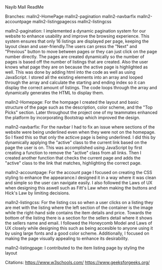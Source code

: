 Nayib Mall ReadMe

Branches:
malln2-HomePage
malln2-pagination
malln2-navbarfix
malln2-accountpage
malln2-listingpagecss
malln2-listingcss


malln2-pagination:
I implemented a dynamic pagination system for our website to enhance usability and improve the browsing experience. This system ensures that only 16 listings are displayed per page, keeping the layout clean and user-friendly.The users can press the "Next" and "Previous" button to move between pages or they can just click on the page number directly. The pages are created dynamically so the number of pages is based off the number of listings that are created. Also the user knows what page they are on because the active page is highlighted as well. This was done by adding html into the code as well as using JavaScript. I stored all the existing elements into an array and looped through the array and calculate the starting and ending index so it can display the correct amount of listings. The code loops through the array and dynamically generates the HTML to display them.

malln2-Homepage:
For the hompage I created the layout and basic structure of the page such as the description, color scheme, and the "Top Picks" section. Later throughout the project one of my teammates enhanced the platform by incorporating Bootstrap which improved the design.

malln2-navbarfix:
For the navbar I had to fix an issue where sections of the website were being underlined even when they were not on the homepage. So I fixed this so that only the acticve page is being underlined. I did this by dynamically applying the "active" class to the current link based on the page the user is on. This was accomplished using JavaScript by first creating a function to remove the "active" class from all links. Then I created another function that checks the current page and adds the "active" class to the link that matches, highlighting the correct page.

malln2-accountpage:
For the account page I focused on creating the CSS styling to enhance the appearance.I designed it in a way where it was clean and simple so the user can navigate easily. I also followed the Laws of UX when designing this aswell such as Fitt's Law when making the buttons and Hick's Law by limiting decisions.

malln2-listingcss:
For the listing css so when a user clicks on a listing they are met with the listing where the left section of the container is the image while the right-hand side contains the item details and price. Towards the bottom of the listing there is a section for the sellers detail where it shows the sellers name and email. I followed the Honeycomb Model and Laws of UX closely while designing this such as being accesible to anyone using it by using large fonts and a good color scheme. Additionally, I focused on making the page visually appealing to enhance its desirability.

malln2-listingpage:
I contributed to the item listing page by styling the layout

Citations:
https://www.w3schools.com/
https://www.geeksforgeeks.org/

